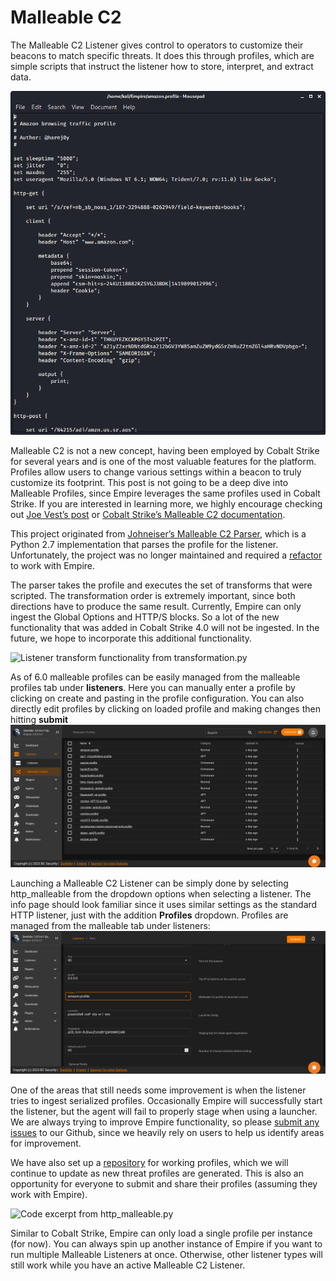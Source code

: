 # Malleable C2

The Malleable C2 Listener gives control to operators to customize their beacons to match specific threats. It does this through profiles, which are simple scripts that instruct the listener how to store, interpret, and extract data.

![Malleable profile for Amazon](../.gitbook/assets/image%20%282%29.png)

Malleable C2 is not a new concept, having been employed by Cobalt Strike for several years and is one of the most valuable features for the platform. Profiles allow users to change various settings within a beacon to truly customize its footprint. This post is not going to be a deep dive into Malleable Profiles, since Empire leverages the same profiles used in Cobalt Strike. If you are interested in learning more, we highly encourage checking out [Joe Vest’s post](https://posts.specterops.io/a-deep-dive-into-cobalt-strike-malleable-c2-6660e33b0e0b) or [Cobalt Strike’s Malleable C2 documentation](https://www.cobaltstrike.com/help-malleable-c2).

This project originated from [Johneiser’s Malleable C2 Parser](https://github.com/johneiser/MalleableC2Parser), which is a Python 2.7 implementation that parses the profile for the listener. Unfortunately, the project was no longer maintained and required a [refactor](https://github.com/BC-SECURITY/MalleableC2Parser) to work with Empire.

The parser takes the profile and executes the set of transforms that were scripted. The transformation order is extremely important, since both directions have to produce the same result. Currently, Empire can only ingest the Global Options and HTTP/S blocks. So a lot of the new functionality that was added in Cobalt Strike 4.0 will not be ingested. In the future, we hope to incorporate this additional functionality.

![Listener transform functionality from transformation.py](https://i1.wp.com/www.bc-security.org/wp-content/uploads/2020/09/Screenshot_2020-09-06_21-14-54.png?resize=586%2C324&ssl=1)

As of 6.0 malleable profiles can be easily managed from the malleable profiles tab under **listeners**. Here you can manually enter a profile by clicking on create and pasting in the profile configuration. You can also directly edit profiles by clicking on loaded profile and making changes then hitting **submit**
![](<../.gitbook/assets/listeners/Malleable_C2/Malleable_Profiles.PNG>)

Launching a Malleable C2 Listener can be simply done by selecting http_malleable from the dropdown options when selecting a listener. The info page should look familiar since it uses similar settings as the standard HTTP listener, just with the addition **Profiles** dropdown. Profiles are managed from the malleable tab under listeners:
![](<../.gitbook/assets/listeners/Malleable_C2/Malleable_Listener.PNG>)


One of the areas that still needs some improvement is when the listener tries to ingest serialized profiles. Occasionally Empire will successfully start the listener, but the agent will fail to properly stage when using a launcher. We are always trying to improve Empire functionality, so please [submit any issues](https://github.com/BC-SECURITY/Empire/issues) to our Github, since we heavily rely on users to help us identify areas for improvement.

We have also set up a [repository](https://github.com/BC-SECURITY/Malleable-C2-Profiles) for working profiles, which we will continue to update as new threat profiles are generated. This is also an opportunity for everyone to submit and share their profiles \(assuming they work with Empire\).

![Code excerpt from http\_malleable.py](https://i1.wp.com/www.bc-security.org/wp-content/uploads/2020/09/Screenshot_2020-09-06_21-15-26.png?resize=944%2C523&ssl=1)

Similar to Cobalt Strike, Empire can only load a single profile per instance \(for now\). You can always spin up another instance of Empire if you want to run multiple Malleable Listeners at once. Otherwise, other listener types will still work while you have an active Malleable C2 Listener.
